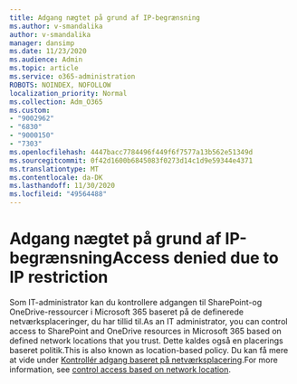 ```yaml
---
title: Adgang nægtet på grund af IP-begrænsning
ms.author: v-smandalika
author: v-smandalika
manager: dansimp
ms.date: 11/23/2020
ms.audience: Admin
ms.topic: article
ms.service: o365-administration
ROBOTS: NOINDEX, NOFOLLOW
localization_priority: Normal
ms.collection: Adm_O365
ms.custom:
- "9002962"
- "6830"
- "9000150"
- "7303"
ms.openlocfilehash: 4447bacc7784496f449f6f7577a13b562e51349d
ms.sourcegitcommit: 0f42d1600b6845083f0273d14c1d9e59344e4371
ms.translationtype: MT
ms.contentlocale: da-DK
ms.lasthandoff: 11/30/2020
ms.locfileid: "49564488"
---
```

# <a name="access-denied-due-to-ip-restriction"></a><span data-ttu-id="2044a-102">Adgang nægtet på grund af IP-begrænsning</span><span class="sxs-lookup"><span data-stu-id="2044a-102">Access denied due to IP restriction</span></span>

<span data-ttu-id="2044a-103">Som IT-administrator kan du kontrollere adgangen til SharePoint-og OneDrive-ressourcer i Microsoft 365 baseret på de definerede netværksplaceringer, du har tillid til.</span><span class="sxs-lookup"><span data-stu-id="2044a-103">As an IT administrator, you can control access to SharePoint and OneDrive resources in Microsoft 365 based on defined network locations that you trust.</span></span> <span data-ttu-id="2044a-104">Dette kaldes også en placerings baseret politik.</span><span class="sxs-lookup"><span data-stu-id="2044a-104">This is also known as location-based policy.</span></span> <span data-ttu-id="2044a-105">Du kan få mere at vide under [Kontrollér adgang baseret på netværksplacering](https://docs.microsoft.com/sharepoint/control-access-based-on-network-location).</span><span class="sxs-lookup"><span data-stu-id="2044a-105">For more information, see [control access based on network location](https://docs.microsoft.com/sharepoint/control-access-based-on-network-location).</span></span>

